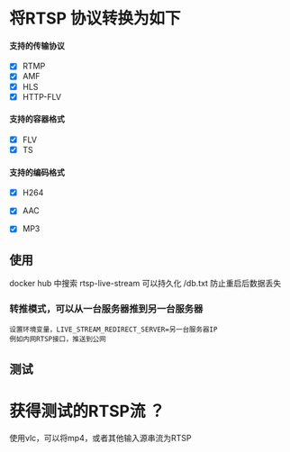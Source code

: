 # 将RTSP 协议转换为如下
#### 支持的传输协议
- [x] RTMP
- [x] AMF
- [x] HLS
- [x] HTTP-FLV

#### 支持的容器格式
- [x] FLV
- [x] TS

#### 支持的编码格式
- [x] H264
- [x] AAC
- [x] MP3



## 使用
docker hub 中搜索 rtsp-live-stream
可以持久化 /db.txt 防止重启后数据丢失
### 转推模式，可以从一台服务器推到另一台服务器  
    设置环境变量，LIVE_STREAM_REDIRECT_SERVER=另一台服务器IP
    例如内网RTSP接口，推送到公网
    




## 测试
# 获得测试的RTSP流 ？
使用vlc，可以将mp4，或者其他输入源串流为RTSP

